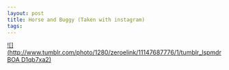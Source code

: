 ```yaml
--- 
layout: post
title: Horse and Buggy (Taken with instagram)
tags: 
---
```

[![](http://www.tumblr.com/photo/1280/zeroelink/11147687776/1/tumblr_lspmdrBOA
D1qb7xa2)](http://instagr.am/p/PYkQr/)

